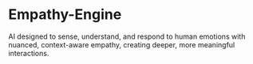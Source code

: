 # Empathy-Engine
AI designed to sense, understand, and respond to human emotions with nuanced, context-aware empathy, creating deeper, more meaningful interactions.
